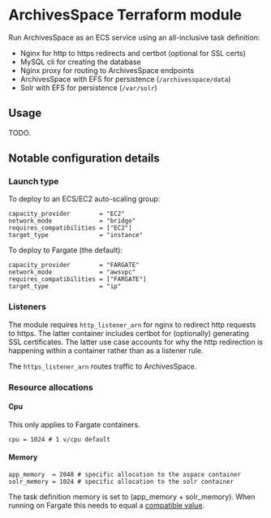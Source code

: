 # ArchivesSpace Terraform module

Run ArchivesSpace as an ECS service using an all-inclusive
task definition:

- Nginx for http to https redirects and certbot (optional for SSL certs)
- MySQL cli for creating the database
- Nginx proxy for routing to ArchivesSpace endpoints
- ArchivesSpace with EFS for persistence (`/archivesspace/data`)
- Solr with EFS for persistence (`/var/solr`)

## Usage

TODO.

## Notable configuration details

### Launch type

To deploy to an ECS/EC2 auto-scaling group:

```hcl
capacity_provider        = "EC2"
network_mode             = "bridge"
requires_compatibilities = ["EC2"]
target_type              = "instance"
```

To deploy to Fargate (the default):

```hcl
capacity_provider        = "FARGATE"
network_mode             = "awsvpc"
requires_compatibilities = ["FARGATE"]
target_type              = "ip"
```

### Listeners

The module requires `http_listener_arn` for nginx to redirect http
requests to https. The latter container includes certbot for (optionally)
generating SSL certificates. The latter use case accounts for why
the http redirection is happening within a container rather than as
a listener rule.

The `https_listener_arn` routes traffic to ArchivesSpace.

### Resource allocations

#### Cpu

This only applies to Fargate containers.

```hcl
cpu = 1024 # 1 v/cpu default
```

#### Memory

```hcl
app_memory  = 2048 # specific allocation to the aspace container
solr_memory = 1024 # specific allocation to the solr container
```

The task definition memory is set to (app_memory + solr_memory). When
running on Fargate this needs to equal a [compatible value](https://docs.aws.amazon.com/AmazonECS/latest/developerguide/AWS_Fargate.html).

